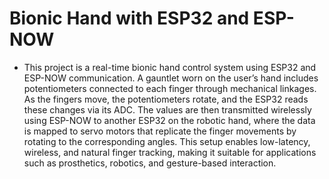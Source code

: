 # Bionic Hand with ESP32 and ESP-NOW
- This project is a real-time bionic hand control system using ESP32 and ESP-NOW communication. A gauntlet worn on the user’s hand includes potentiometers connected to each finger through mechanical linkages. As the fingers move, the potentiometers rotate, and the ESP32 reads these changes via its ADC. The values are then transmitted wirelessly using ESP-NOW to another ESP32 on the robotic hand, where the data is mapped to servo motors that replicate the finger movements by rotating to the corresponding angles. This setup enables low-latency, wireless, and natural finger tracking, making it suitable for applications such as prosthetics, robotics, and gesture-based interaction.
